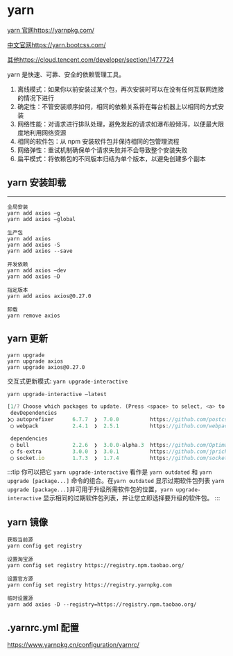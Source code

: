 # yarn

[yarn 官网](https://yarnpkg.com/)<https://yarnpkg.com/>

[中文官网](https://yarn.bootcss.com/)<https://yarn.bootcss.com/>

[其他](https://cloud.tencent.com/developer/section/1477724)<https://cloud.tencent.com/developer/section/1477724>

yarn 是快速、可靠、安全的依赖管理工具。

1. 离线模式：如果你以前安装过某个包，再次安装时可以在没有任何互联网连接的情况下进行
2. 确定性：不管安装顺序如何，相同的依赖关系将在每台机器上以相同的方式安装
3. 网络性能：对请求进行排队处理，避免发起的请求如瀑布般倾泻，以便最大限度地利用网络资源
4. 相同的软件包：从 npm 安装软件包并保持相同的包管理流程
5. 网络弹性：重试机制确保单个请求失败并不会导致整个安装失败
6. 扁平模式：将依赖包的不同版本归结为单个版本，以避免创建多个副本

## yarn 安装卸载

---

```
全局安装
yarn add axios –g
yarn add axios –global

生产包
yarn add axios
yarn add axios -S
yarn add axios --save

开发依赖
yarn add axios –dev
yarn add axios –D

指定版本
yarn add axios axios@0.27.0

卸载
yarn remove axios
```

## yarn 更新

```
yarn upgrade
yarn upgrade axios
yarn upgrade axios@0.27.0
```

交互式更新模式: `yarn upgrade-interactive`

```js
yarn upgrade-interactive –latest

[1/? Choose which packages to update. (Press <space> to select, <a> to toggle all)
 devDependencies
❯◯ autoprefixer      6.7.7  ❯  7.0.0          https://github.com/postcss/autoprefixer#readme
 ◯ webpack           2.4.1  ❯  2.5.1          https://github.com/webpack/webpack

 dependencies
 ◯ bull              2.2.6  ❯  3.0.0-alpha.3  https://github.com/OptimalBits/bull#readme
 ◯ fs-extra          3.0.0  ❯  3.0.1          https://github.com/jprichardson/node-fs-extra
 ◯ socket.io         1.7.3  ❯  1.7.4          https://github.com/socketio/socket.io#readme
```

:::tip
你可以把它 `yarn upgrade-interactive` 看作是 `yarn outdated` 和 `yarn upgrade [package...]` 命令的组合。在`yarn outdated` 显示过期软件包列表 `yarn upgrade [package...]`并可用于升级所需软件包的位置，`yarn upgrade-interactive` 显示相同的过期软件包列表，并让您立即选择要升级的软件包。
:::

## yarn 镜像

```
获取当前源
yarn config get registry

设置淘宝源
yarn config set registry https://registry.npm.taobao.org/

设置官方源
yarn config set registry https://registry.yarnpkg.com

临时设置源
yarn add axios -D --registry=https://registry.npm.taobao.org/
```

## .yarnrc.yml 配置

<https://www.yarnpkg.cn/configuration/yarnrc/>
